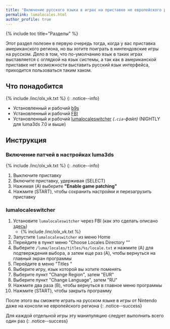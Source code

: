 ```yaml
---
title: "Включение русского языка в играх на приставке не европейского региона"
permalink: lumalocales.html
author_profile: true
---
```

{% include toc title="Разделы" %}

Этот раздел полезен в первую очередь тогда, когда у вас приставка американского региона, но вы хотите поиграть в нинтендовские игры на русском. Дело в том, что по-умолчанию язык в таких играх выставляется с оглядкой на язык системы, а так как в американской приставке нет возможности выставить русский язык интерфейса, приходится пользоваться таким хаком.

## Что понадобится

{% include /inc/olx_vk.txt %}
{: .notice--info}

* Установленный и рабочий [b9s](updating-b9s)
* Установленный и рабочий [FBI](fbi)
* Установленный и рабочий [lumalocaleswitcher](https://github.com/Possum/lumalocaleswitcher/releases) *(`.cia`-файл)* (NIGHTLY для luma3ds 7.0 и выше)

## Инструкция

### Включение патчей в настройках luma3ds

{% include /inc/olx_vk.txt %}
{: .notice--info}

1. Выключите приставку
1. Включите приставку, удерживая (SELECT)
1. Нажимая (A) выберите **"Enable game patching"**
1. Нажмите (START), чтобы сохранить настройки и перезагрузить приставку


### lumalocaleswitcher

1. Установите `lumalocaleswitcher` через FBI (как это сделать описано [здесь](games))
	+ {% include /inc/olx_vk.txt %}
1. Запустите `lumalocaleswitcher` из меню Home
1. Перейдите в пункт меню "Choose Locales Directory ""
1. Выберите `/luma/locales/titles/%s/locale.txt` и нажмите (A) для подтверждения выбора, а затем еще раз (A), чтобы вернуться на главный экран программы
1. Перейдите в меню "Titles "
1. Выберите игру, язык которой вы хотите поменять
1. Выберите пункт "Change Region", затем "EUR"
1. Выберите пункт "Change Language", затем "RU"
1. Нажмите два раза (B), чтобы вернуться в главное меню программы 
1. Нажмите (START), чтобы закрыть программу

После этого вы сможете играть на русском языке в игры от Nintendo даже на консоли не европейского региона
{: .notice--success}

Для каждой отдельной игры эту манипуляцию следует выполнить всего один раз
{: .notice--success}